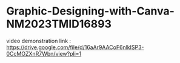 # Graphic-Designing-with-Canva-NM2023TMID16893

video demonstration link  : https://drive.google.com/file/d/16aAr9AACoF6nlkISP3-0CcMOZXnR7Wbn/view?pli=1
